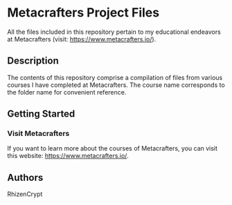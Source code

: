 # Metacrafters Project Files
All the files included in this repository pertain to my educational endeavors at Metacrafters (visit: https://www.metacrafters.io/).
## Description
The contents of this repository comprise a compilation of files from various courses I have completed at Metacrafters. The course name corresponds to the folder name for convenient reference.
## Getting Started
### Visit Metacrafters
If you want to learn more about the courses of Metacrafters, you can visit this website: https://www.metacrafters.io/.
## Authors
RhizenCrypt
